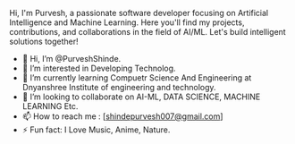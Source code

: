 Hi, I'm Purvesh, a passionate software developer focusing on Artificial Intelligence and Machine Learning. Here you'll find my projects, contributions, and collaborations in the field of AI/ML. Let's build intelligent solutions together!

- 👋 Hi, I’m @PurveshShinde.
- 👀 I’m interested in Developing Technolog.
- 🌱 I’m currently learning Compuetr Science And Engineering at Dnyanshree Institute of engineering and technology.
- 💞️ I’m looking to collaborate on AI-ML, DATA SCIENCE, MACHINE LEARNING Etc.
- 📫 How to reach me : [shindepurvesh007@gmail.com]
- ⚡ Fun fact: I Love Music, Anime, Nature.


<!---
PurveshShinde/PurveshShinde is a ✨ special ✨ repository because its `README.md` (this file) appears on your GitHub profile.
You can click the Preview link to take a look at your changes.
--->

